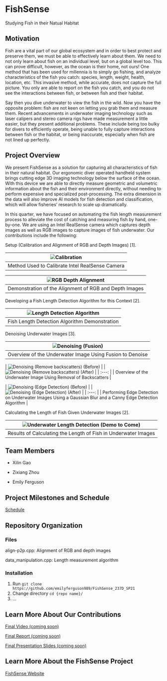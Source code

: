 # FishSense
Studying Fish in their Natual Habitat

## Motivation
Fish are a vital part of our global ecosystem and in order to best protect and preserve them, we must be able to effectively learn about them. We need to not only learn about fish on an individual level, but on a global level too. This can prove difficult, however, as the ocean is their home, not ours! One method that has been used for millennia is to simply go fishing, and analyze characteristics of the fish you catch: species, length, weight, health, location, etc. This invasive method, while accurate, does not capture the full picture. You only are able to report on the fish you catch, and you do not see the interactions between fish, or between fish and their habitat.

Say then you dive underwater to view the fish in the wild. Now you have the opposite problem: fish are not keen on letting you grab them and measure them. Recent advancements in underwater imaging technology such as laser calipers and stereo camera rigs have made measurement a little easier, but they present additional problems. These include being too bulky for divers to efficiently operate, being unable to fully capture interactions between fish or the habitat, or being inaccurate, especially when fish are not lined up perfectly.


## Project Overview
We present FishSense as a solution for capturing all characteristics of fish in their natural habitat. Our ergonomic diver operated handheld system brings cutting edge 3D imaging technology below the surface of the ocean. With this device we are able to directly measure geometric and volumetric information about the fish and their environment directly, without needing to perform expensive and specialized post-processing. The extra dimension in the data will also improve AI models for fish detection and classification, which will allow fisheries’ research to scale up dramatically.

In this quarter, we have focused on automating the fish length measurement process to alleviate the cost of catching and measuring fish by hand, one-by-one. We are using an Intel RealSense camera which captures depth images as well as RGB images to capture images of fish underwater. Our contributions include the following:


Setup (Calibration and Alignment of RGB and Depth Images) [1].

| ![Calibration](https://github.com/emilyferguson989/FishSense_237D_SP21/blob/main/images/calibration_method.png) |
| :---: |
| Method Used to Calibrate Intel RealSense Camera |

| ![RGB Depth Alignment](https://github.com/emilyferguson989/FishSense_237D_SP21/blob/main/images/rgb_depth_alignment_demo.png) |
| :---: |
| Demonstration of the Alignment of RGB and Depth Images |

Developing a Fish Length Detection Algorithm for this Context [2].

| ![Length Detection Algorithm](https://github.com/emilyferguson989/FishSense_237D_SP21/blob/main/images/length_detection_algorithm_demo.png) |
| :---: |
| Fish Length Detection Algorithm Demonstration |

Denoising Underwater Images [3].

| ![Denoising (Fusion)](https://github.com/emilyferguson989/FishSense_237D_SP21/blob/main/images/Fusion_Output.png) |
| :---: |
| Overview of the Underwater Image Using Fusion to Denoise |

| ![Denoising (Remove backscatters) (Before)](https://github.com/emilyferguson989/FishSense_237D_SP21/blob/main/images/org-3.png) |
| ![Denoising (Remove backscatters) (After)](https://github.com/emilyferguson989/FishSense_237D_SP21/blob/main/images/enh-3.png) |
| :---: |
| Overview of the Underwater Image Using Removal of Backscatters |

| ![Denoising (Edge Detection) (Before)](https://github.com/emilyferguson989/FishSense_237D_SP21/blob/main/images/may_15.jpg) |
| ![Denoising (Edge Detection) (After)](https://github.com/emilyferguson989/FishSense_237D_SP21/blob/main/images/may_15_edge_detection.png) |
| :---: |
| Performing Edge Detection on Underwater Images Using a Gaussian Blur and a Canny Edge Detection Algorithm |

Calculating the Length of Fish Given Underwater Images [2].

| ![Underwater Length Detection (Demo to Come)](https://path_to_image) |
| :---: |
| Results of Calculating the Length of Fish in Underwater Images |

## Team Members
- Xilin Gao

- Zixiang Zhou

- Emily Ferguson

## Project Milestones and Schedule

[Schedule](https://github.com/emilyferguson989/FishSense_237D_SP21/blob/main/FishSense%20Milestones%20and%20Schedule.pdf)

## Repository Organization
### Files
align-p2p.cpp: Alignment of RGB and depth images

data_manipulation.cpp: Length measurement algorithm

### Installation
1. Run `git clone https://github.com/emilyferguson989/FishSense_237D_SP21`
2. Change directory `cd {repo name}/`
3. ...

## Learn More About Our Contributions
[Final Video (coming soon)]()

[Final Report (coming soon)]()

[Final Presentation Slides (coming soon)]()

## Learn More About the FishSense Project
[FishSense Website](http://e4e.ucsd.edu/fishsense)
